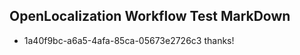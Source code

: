 ## OpenLocalization Workflow Test MarkDown
* 1a40f9bc-a6a5-4afa-85ca-05673e2726c3 
thanks!<!--HONumber=Mar16_HO4-->
